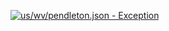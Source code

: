 [![us/wv/pendleton.json - Exception](https://img.shields.io/badge/us/wv/pendleton.json-Exception-red)](https://github.com/openaddresses/openaddresses/tree/master/sources/us/wv/pendleton.json)